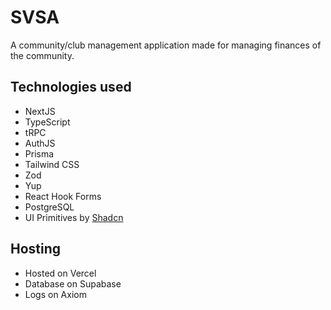 # SVSA

A community/club management application made for managing finances of the community.

## Technologies used

- NextJS
- TypeScript
- tRPC
- AuthJS
- Prisma
- Tailwind CSS
- Zod
- Yup
- React Hook Forms
- PostgreSQL
- UI Primitives by [Shadcn](https://ui.shadcn.com/)

## Hosting

- Hosted on Vercel
- Database on Supabase
- Logs on Axiom
